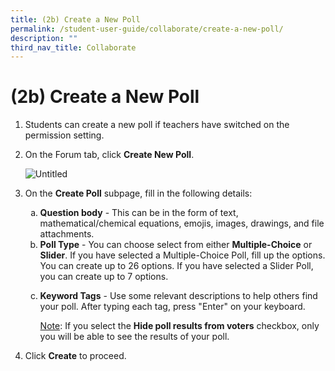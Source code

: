 ```yaml
---
title: (2b) Create a New Poll
permalink: /student-user-guide/collaborate/create-a-new-poll/
description: ""
third_nav_title: Collaborate
---
```

<h1 id="-2b-create-a-new-poll">(2b) Create a New Poll</h1>
<ol>
<li>Students can create a new poll if teachers have switched on the permission setting.</li>
<li><p>On the Forum tab, click <strong>Create New Poll</strong>.</p>
<p> <img alt="Untitled" src="https://s3-us-west-2.amazonaws.com/secure.notion-static.com/fba81b98-1200-4825-909c-ee200597a1f5/Untitled.png"></p>
</li>
<li><p>On the <strong>Create Poll</strong> subpage, fill in the following details:</p>
<ol style="list-style-type: lower-alpha;">
<li><strong>Question body</strong> - This can be in the form of text, mathematical/chemical equations, emojis, images, drawings, and file attachments.</li>
<li><strong>Poll Type</strong> - You can choose select from either <strong>Multiple-Choice</strong> or <strong>Slider</strong>. If you have selected a Multiple-Choice Poll, fill up the options. You can create up to 26 options. If you have selected a Slider Poll, you can create up to 7 options.</li>
<li><p><strong>Keyword Tags</strong> - Use some relevant descriptions to help others find your poll. After typing each tag, press "Enter" on your keyboard.</p>
	<p><u>Note</u>: If you select the <strong>Hide poll results from voters</strong> checkbox, only you will be able to see the results of your poll.</p>
</li>
</ol>
</li>
<li><p>Click <strong>Create</strong> to proceed.</p>
</li>
</ol>